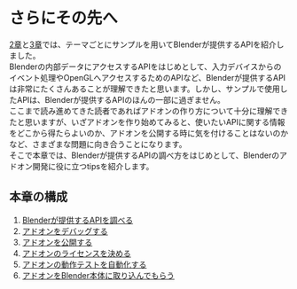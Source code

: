 <div id="ch_title_img_4"></div>

<div id="ch_title_text"></div>

# さらにその先へ

<div id="ch_body"></div>

[2章](../chapter_02/SUMMARY.md)と[3章](../chapter_03/SUMMARY.md)では、テーマごとにサンプルを用いてBlenderが提供するAPIを紹介しました。  
Blenderの内部データにアクセスするAPIをはじめとして、入力デバイスからのイベント処理やOpenGLへアクセスするためのAPIなど、Blenderが提供するAPIは非常にたくさんあることが理解できたと思います。しかし、サンプルで使用したAPIは、Blenderが提供するAPIのほんの一部に過ぎません。  
ここまで読み進めてきた読者であればアドオンの作り方について十分に理解できたと思いますが、いざアドオンを作り始めてみると、使いたいAPIに関する情報をどこから得たらよいのか、アドオンを公開する時に気を付けることはないのかなど、さまざまな問題に向き合うことになります。  
そこで本章では、Blenderが提供するAPIの調べ方をはじめとして、Blenderのアドオン開発に役に立つtipsを紹介します。


<div id="ch_toc_title"></div>

## 本章の構成

<div id="ch_toc"></div>

1. [Blenderが提供するAPIを調べる](01_Research_official_Blender_API_for_Add-on.md)
2. [アドオンをデバッグする](02_Debug_Add-on.md)
3. [アドオンを公開する](03_Publish_your_Add-on.md)
4. [アドオンのライセンスを決める](04_Determine_License_of_Add-on.md)
5. [アドオンの動作テストを自動化する](05_Test_Add-on_Automatically.md)
6. [アドオンをBlender本体に取り込んでもらう](06_Commit_your_Add-on_to_Blender.md)

<div id="space_page"></div>
